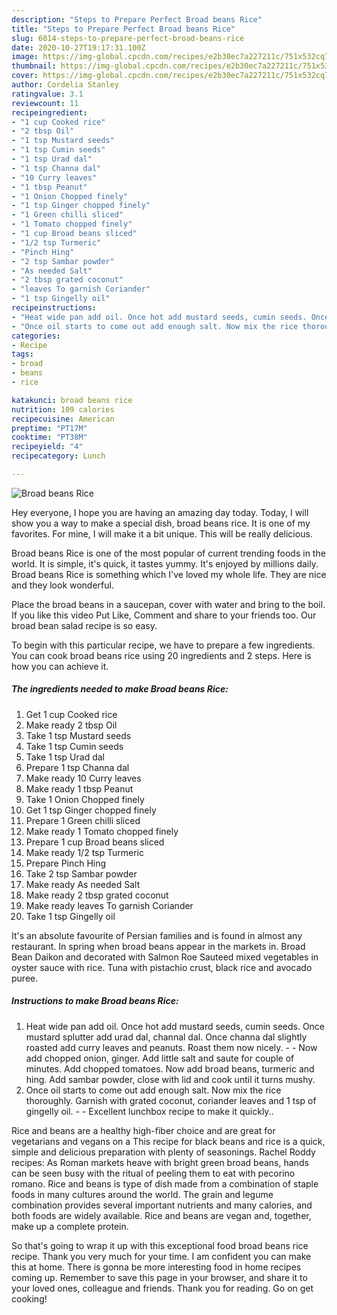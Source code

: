 ```yaml
---
description: "Steps to Prepare Perfect Broad beans Rice"
title: "Steps to Prepare Perfect Broad beans Rice"
slug: 6014-steps-to-prepare-perfect-broad-beans-rice
date: 2020-10-27T19:17:31.100Z
image: https://img-global.cpcdn.com/recipes/e2b30ec7a227211c/751x532cq70/broad-beans-rice-recipe-main-photo.jpg
thumbnail: https://img-global.cpcdn.com/recipes/e2b30ec7a227211c/751x532cq70/broad-beans-rice-recipe-main-photo.jpg
cover: https://img-global.cpcdn.com/recipes/e2b30ec7a227211c/751x532cq70/broad-beans-rice-recipe-main-photo.jpg
author: Cordelia Stanley
ratingvalue: 3.1
reviewcount: 11
recipeingredient:
- "1 cup Cooked rice"
- "2 tbsp Oil"
- "1 tsp Mustard seeds"
- "1 tsp Cumin seeds"
- "1 tsp Urad dal"
- "1 tsp Channa dal"
- "10 Curry leaves"
- "1 tbsp Peanut"
- "1 Onion Chopped finely"
- "1 tsp Ginger chopped finely"
- "1 Green chilli sliced"
- "1 Tomato chopped finely"
- "1 cup Broad beans sliced"
- "1/2 tsp Turmeric"
- "Pinch Hing"
- "2 tsp Sambar powder"
- "As needed Salt"
- "2 tbsp grated coconut"
- "leaves To garnish Coriander"
- "1 tsp Gingelly oil"
recipeinstructions:
- "Heat wide pan add oil. Once hot add mustard seeds, cumin seeds. Once mustard splutter add urad dal, channal dal. Once channa dal slightly roasted add curry leaves and peanuts. Roast them now nicely.   Now add chopped onion, ginger. Add little salt and saute for couple of minutes. Add chopped tomatoes. Now add broad beans, turmeric and hing. Add sambar powder, close with lid and cook until it turns mushy."
- "Once oil starts to come out add enough salt. Now mix the rice thoroughly. Garnish with grated coconut, coriander leaves and 1 tsp of gingelly oil.  Excellent lunchbox recipe to make it quickly.."
categories:
- Recipe
tags:
- broad
- beans
- rice

katakunci: broad beans rice 
nutrition: 109 calories
recipecuisine: American
preptime: "PT17M"
cooktime: "PT38M"
recipeyield: "4"
recipecategory: Lunch

---
```



![Broad beans Rice](https://img-global.cpcdn.com/recipes/e2b30ec7a227211c/751x532cq70/broad-beans-rice-recipe-main-photo.jpg)

Hey everyone, I hope you are having an amazing day today. Today, I will show you a way to make a special dish, broad beans rice. It is one of my favorites. For mine, I will make it a bit unique. This will be really delicious.

Broad beans Rice is one of the most popular of current trending foods in the world. It is simple, it's quick, it tastes yummy. It's enjoyed by millions daily. Broad beans Rice is something which I've loved my whole life. They are nice and they look wonderful.

Place the broad beans in a saucepan, cover with water and bring to the boil. If you like this video Put Like, Comment and share to your friends too. Our broad bean salad recipe is so easy.


To begin with this particular recipe, we have to prepare a few ingredients. You can cook broad beans rice using 20 ingredients and 2 steps. Here is how you can achieve it.

<!--inarticleads1-->

##### The ingredients needed to make Broad beans Rice:

1. Get 1 cup Cooked rice
1. Make ready 2 tbsp Oil
1. Take 1 tsp Mustard seeds
1. Take 1 tsp Cumin seeds
1. Take 1 tsp Urad dal
1. Prepare 1 tsp Channa dal
1. Make ready 10 Curry leaves
1. Make ready 1 tbsp Peanut
1. Take 1 Onion Chopped finely
1. Get 1 tsp Ginger chopped finely
1. Prepare 1 Green chilli sliced
1. Make ready 1 Tomato chopped finely
1. Prepare 1 cup Broad beans sliced
1. Make ready 1/2 tsp Turmeric
1. Prepare Pinch Hing
1. Take 2 tsp Sambar powder
1. Make ready As needed Salt
1. Make ready 2 tbsp grated coconut
1. Make ready leaves To garnish Coriander
1. Take 1 tsp Gingelly oil


It&#39;s an absolute favourite of Persian families and is found in almost any restaurant. In spring when broad beans appear in the markets in. Broad Bean Daikon and decorated with Salmon Roe Sauteed mixed vegetables in oyster sauce with rice. Tuna with pistachio crust, black rice and avocado puree. 

<!--inarticleads2-->

##### Instructions to make Broad beans Rice:

1. Heat wide pan add oil. Once hot add mustard seeds, cumin seeds. Once mustard splutter add urad dal, channal dal. Once channa dal slightly roasted add curry leaves and peanuts. Roast them now nicely.  -  - Now add chopped onion, ginger. Add little salt and saute for couple of minutes. Add chopped tomatoes. Now add broad beans, turmeric and hing. Add sambar powder, close with lid and cook until it turns mushy.
1. Once oil starts to come out add enough salt. Now mix the rice thoroughly. Garnish with grated coconut, coriander leaves and 1 tsp of gingelly oil. -  - Excellent lunchbox recipe to make it quickly..


Rice and beans are a healthy high-fiber choice and are great for vegetarians and vegans on a This recipe for black beans and rice is a quick, simple and delicious preparation with plenty of seasonings. Rachel Roddy recipes: As Roman markets heave with bright green broad beans, hands can be seen busy with the ritual of peeling them to eat with pecorino romano. Rice and beans is type of dish made from a combination of staple foods in many cultures around the world. The grain and legume combination provides several important nutrients and many calories, and both foods are widely available. Rice and beans are vegan and, together, make up a complete protein. 

So that's going to wrap it up with this exceptional food broad beans rice recipe. Thank you very much for your time. I am confident you can make this at home. There is gonna be more interesting food in home recipes coming up. Remember to save this page in your browser, and share it to your loved ones, colleague and friends. Thank you for reading. Go on get cooking!
